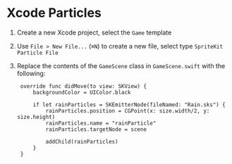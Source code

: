 # Xcode Particles

1. Create a new Xcode project, select the `Game` template
2. Use `File > New File...` (`⌘N`) to create a new file, select type `SpriteKit Particle File`
3. Replace the contents of the `GameScene` class in `GameScene.swift` with the following:

        override func didMove(to view: SKView) {
            backgroundColor = UIColor.black

            if let rainParticles = SKEmitterNode(fileNamed: "Rain.sks") {
                rainParticles.position = CGPoint(x: size.width/2, y: size.height)
                rainParticles.name = "rainParticle"
                rainParticles.targetNode = scene

                addChild(rainParticles)
            }
        }

